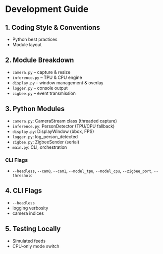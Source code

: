 # Development Guide

## 1. Coding Style & Conventions
- Python best practices  
- Module layout

## 2. Module Breakdown
- `camera.py` – capture & resize  
- `inference.py` – TPU & CPU engine  
- `display.py` – window management & overlay  
- `logger.py` – console output  
- `zigbee.py` – event transmission

## 3. Python Modules

- `camera.py`: CameraStream class (threaded capture)
- `inference.py`: PersonDetector (TPU/CPU fallback)
- `display.py`: DisplayWindow (bbox, FPS)
- `logger.py`: log_person_detected
- `zigbee.py`: ZigbeeSender (serial)
- `main.py`: CLI, orchestration

### CLI Flags
- `--headless`, `--cam0`, `--cam1`, `--model_tpu`, `--model_cpu`, `--zigbee_port`, `--threshold`

## 4. CLI Flags
- `--headless`  
- logging verbosity  
- camera indices

## 5. Testing Locally
- Simulated feeds  
- CPU‑only mode switch